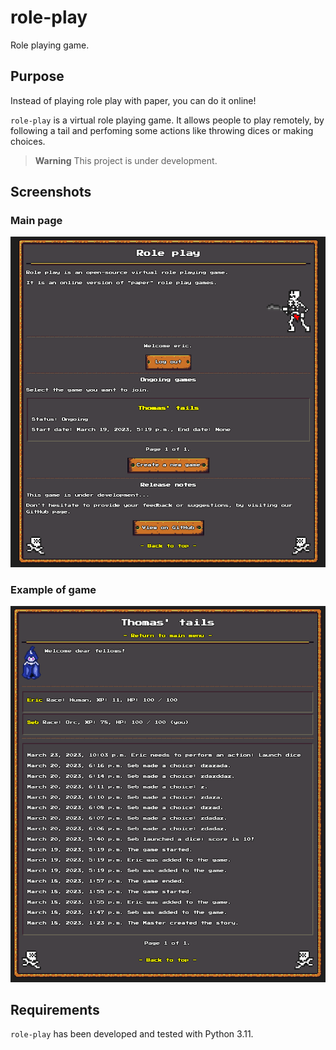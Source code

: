 # role-play
Role playing game.

## Purpose
Instead of playing role play with paper, you can do it online!

`role-play` is a virtual role playing game. It allows people to play remotely, by following a tail and perfoming some actions like throwing dices or making choices.

> **Warning**
> This project is under development.

## Screenshots

### Main page
![Index](docs/screenshot-index-01.png)

### Example of game
![Index](docs/screenshot-game-01.png)

## Requirements
`role-play` has been developed and tested with Python 3.11.
